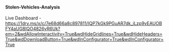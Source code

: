 #### Stolen-Vehicles-Analysis

Live Dashboard -  https://1drv.ms/x/c/7e68d66a8c897811/IQP7kGk9PGuAR7dk_iLzp9vEAUOBFY4aUG8IQO4826yR6Uk?em=2&wdAllowInteractivity=True&wdHideGridlines=True&wdHideHeaders=True&wdDownloadButton=True&wdInConfigurator=True&wdInConfigurator=True
